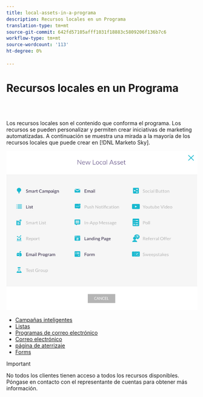 ```yaml
---
title: local-assets-in-a-programa
description: Recursos locales en un Programa
translation-type: tm+mt
source-git-commit: 642fd57105afff1031f18883c5809206f136b7c6
workflow-type: tm+mt
source-wordcount: '113'
ht-degree: 0%

---
```



# Recursos locales en un Programa

<br> 

Los recursos locales son el contenido que conforma el programa. Los recursos se pueden personalizar y permiten crear iniciativas de marketing automatizadas. A continuación se muestra una mirada a la mayoría de los recursos locales que puede crear en [!DNL Marketo Sky].

![Imagen uno](/help/sky/assets/programs/local-assets-in-a-program/local-assets-in-a-program-1.jpg)

* [Campañas inteligentes](https://docs.marketo.com/display/MER/Smart+Campaigns)
* [Listas](https://docs.marketo.com/display/DOCS/Understanding+Static+Lists)
* [Programas de correo electrónico](https://docs.marketo.com/display/DOCS/Email+Programs)
* [Correo electrónico](https://docs.marketo.com/display/DOCS/Create+an+Email+for+an+Email+Program)
* [página de aterrizaje](https://docs.marketo.com/display/DOCS/Landing+Pages)
* [Forms](https://docs.marketo.com/display/DOCS/Forms)

>[!IMPORTANT]
>
>No todos los clientes tienen acceso a todos los recursos disponibles. Póngase en contacto con el representante de cuentas para obtener más información.
